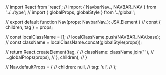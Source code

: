// import React from 'react';
// import { NavbarNav_, NAVBAR_NAV } from '../../type';
// import { globalProps, globalStyle } from '../global';

// export default function Nav(props: NavbarNav_): JSX.Element {
//   const { children, tag } = props;

//   const localClassName = [];
//   localClassName.push(NAVBAR_NAV.base);
//   const className = localClassName.concat(globalStyle(props));

//   return React.createElement(tag, {
//     className: className.join(' '),
//     ...globalProps(props),
//   }, children);
// }

// Nav.defaultProps = {
//   children: null,
//   tag: 'ul',
// };
